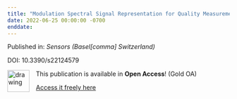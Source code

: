 ```yaml
---
title: "Modulation Spectral Signal Representation for Quality Measurement and Enhancement of Wearable Device Data: A Technical Note."
date: 2022-06-25 00:00:00 -0700
enddate:
---
```


Published in: *Sensors (Basel[comma] Switzerland)*

DOI: 10.3390/s22124579


<img src="https://upload.wikimedia.org/wikipedia/commons/thumb/7/77/Open_Access_logo_PLoS_transparent.svg/800px-Open_Access_logo_PLoS_transparent.svg.png" alt="drawing" width="50" align="left"/> &nbsp;&nbsp;&nbsp;This publication is available in **Open Access**! (Gold OA)


&nbsp;&nbsp;&nbsp;[Access it freely here](https://www.mdpi.com/1424-8220/22/12/4579/pdf?version=1655458157
)

